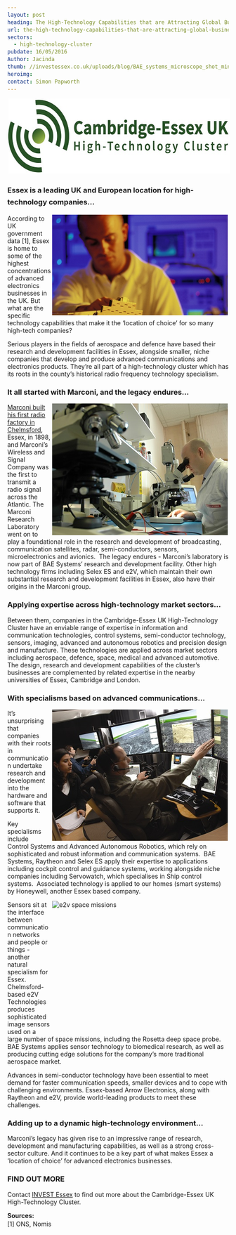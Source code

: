 ```yaml
---
layout: post
heading: The High-Technology Capabilities that are Attracting Global Businesses to Essex, UK
url: the-high-technology-capabilities-that-are-attracting-global-businesses-to-essex-uk
sectors:
  - high-technology-cluster 
pubdate: 16/05/2016
Author: Jacinda
thumb: //investessex.co.uk/uploads/blog/BAE_systems_microscope_shot_mini.jpg
heroimg: 
contact: Simon Papworth
---
```

<p><img alt='Cambridge Essex-UK High-TechnologyCluster' src='../uploads/blog/CEUHTC_icon_landscape_600.jpg' style='width: 600px; height: 170px; margin-left: 2px; margin-right: 2px;'/></p><h3><span style='line-height: 1.6;'>Essex is a leading UK and European location for high-technology companies…</span></h3><p><img alt='Essex’s high-technology cluster: Selex ES' src='../uploads/blog/Selex_GRIFO-Radar_700.jpg' style='width: 400px; height: 229px; margin-left: 2px; margin-right: 2px; float: right;'/>According to UK government data [1], Essex is home to some of the highest concentrations of advanced electronics businesses in the UK. But what are the specific technology capabilities that make it the ‘location of choice’ for so many high-tech companies?</p><p>Serious players in the fields of aerospace and defence have based their research and development facilities in Essex, alongside smaller, niche companies that develop and produce advanced communications and electronics products. They’re all part of a high-technology cluster which has its roots in the county’s historical radio frequency technology specialism.</p><h3>It all started with Marconi, and the legacy endures…</h3><p><img alt='BAE Systems' src='../uploads/blog/BAE_systems_microscope_shot_400.jpg' style='width: 400px; height: 300px; margin-left: 2px; margin-right: 2px; float: right;'/><a href='http://investessex.co.uk/studies/case-studies/birthplace-of-radio'>Marconi built his first radio factory in Chelmsford</a>, Essex, in 1898, and Marconi’s Wireless and Signal Company was the first to transmit a radio signal across the Atlantic. The Marconi Research Laboratory went on to play a foundational role in the research and development of broadcasting, communication satellites, radar, semi-conductors, sensors, microelectronics and avionics.  The legacy endures - Marconi’s laboratory is now part of BAE Systems’ research and development facility. Other high technology firms including Selex ES and e2V, which maintain their own substantial research and development facilities in Essex, also have their origins in the Marconi group.</p><h3>Applying expertise across high-technology market sectors…</h3><p>Between them, companies in the Cambridge-Essex UK High-Technology Cluster have an enviable range of expertise in information and communication technologies, control systems, semi-conductor technology, sensors, imaging, advanced and autonomous robotics and precision design and manufacture. These technologies are applied across market sectors including aerospace, defence, space, medical and advanced automotive. The design, research and development capabilities of the cluster’s businesses are complemented by related expertise in the nearby universities of Essex, Cambridge and London.</p><h3>With specialisms based on advanced communications…</h3><p><img alt='Raytheon' src='../uploads/blog/Raytheon_Diversity_Image_at_Demo_Center_400.jpg' style='width: 400px; height: 299px; margin-left: 2px; margin-right: 2px; float: right;'/>It’s unsurprising that companies with their roots in communication undertake research and development into the hardware and software that supports it.</p><p>Key specialisms include Control Systems and Advanced Autonomous Robotics, which rely on sophisticated and robust information and communication systems.  BAE Systems, Raytheon and Selex ES apply their expertise to applications including cockpit control and guidance systems, working alongside niche companies including Servowatch, which specialises in Ship control systems.  Associated technology is applied to our homes (smart systems) by Honeywell, another Essex based company.</p><p><img alt='e2v space missions' src='http://www.investessex.co.uk/uploads/about/ExoMars_Trace_Gas_Orbiter_400.jpg' style='width: 400px; height: 299px; margin-left: 2px; margin-right: 2px; float: right;'/>Sensors sit at the interface between communication networks and people or things - another natural specialism for Essex.  Chelmsford-based e2V Technologies produces sophisticated image sensors used on a large number of space missions, including the Rosetta deep space probe.  BAE Systems applies sensor technology to biomedical research, as well as producing cutting edge solutions for the company’s more traditional aerospace market.</p><p>Advances in semi-conductor technology have been essential to meet demand for faster communication speeds, smaller devices and to cope with challenging environments. Essex-based Arrow Electronics, along with Raytheon and e2V, provide world-leading products to meet these challenges.</p><h3>Adding up to a dynamic high-technology environment…</h3><p>Marconi’s legacy has given rise to an impressive range of research, development and manufacturing capabilities, as well as a strong cross-sector culture. And it continues to be a key part of what makes Essex a ‘location of choice’ for advanced electronics businesses.</p><h3>FIND OUT MORE</h3><p>Contact <a href='../index.html' target='_blank'>INVEST Essex</a> to find out more about the Cambridge-Essex UK High-Technology Cluster.</p><p><strong>Sources:</strong><br/><span style='line-height: 1.6;'>[1] ONS, Nomis</span></p>